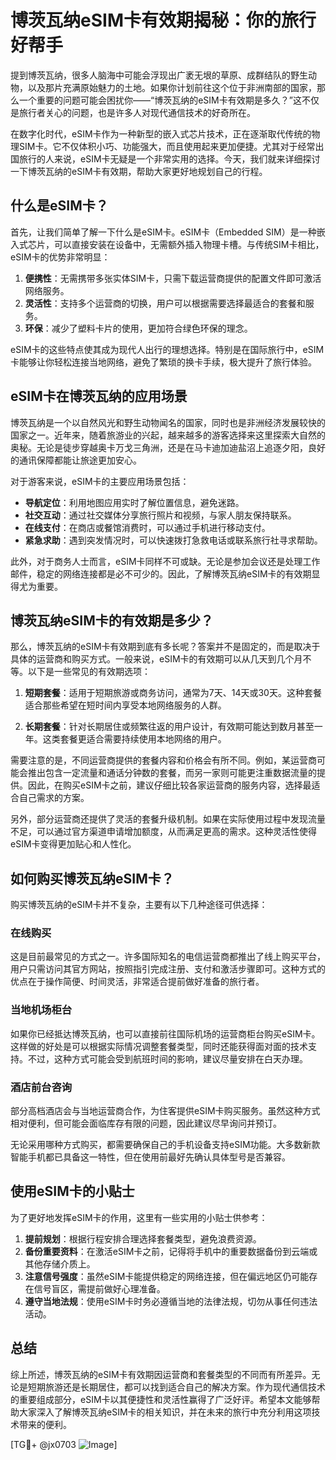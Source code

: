 # 博茨瓦纳eSIM卡有效期揭秘：你的旅行好帮手

提到博茨瓦纳，很多人脑海中可能会浮现出广袤无垠的草原、成群结队的野生动物，以及那片充满原始魅力的土地。如果你计划前往这个位于非洲南部的国家，那么一个重要的问题可能会困扰你——“博茨瓦纳的eSIM卡有效期是多久？”这不仅是旅行者关心的问题，也是许多人对现代通信技术的好奇所在。

在数字化时代，eSIM卡作为一种新型的嵌入式芯片技术，正在逐渐取代传统的物理SIM卡。它不仅体积小巧、功能强大，而且使用起来更加便捷。尤其对于经常出国旅行的人来说，eSIM卡无疑是一个非常实用的选择。今天，我们就来详细探讨一下博茨瓦纳的eSIM卡有效期，帮助大家更好地规划自己的行程。

## 什么是eSIM卡？

首先，让我们简单了解一下什么是eSIM卡。eSIM卡（Embedded SIM）是一种嵌入式芯片，可以直接安装在设备中，无需额外插入物理卡槽。与传统SIM卡相比，eSIM卡的优势非常明显：

1. **便携性**：无需携带多张实体SIM卡，只需下载运营商提供的配置文件即可激活网络服务。
2. **灵活性**：支持多个运营商的切换，用户可以根据需要选择最适合的套餐和服务。
3. **环保**：减少了塑料卡片的使用，更加符合绿色环保的理念。

eSIM卡的这些特点使其成为现代人出行的理想选择。特别是在国际旅行中，eSIM卡能够让你轻松连接当地网络，避免了繁琐的换卡手续，极大提升了旅行体验。

## eSIM卡在博茨瓦纳的应用场景

博茨瓦纳是一个以自然风光和野生动物闻名的国家，同时也是非洲经济发展较快的国家之一。近年来，随着旅游业的兴起，越来越多的游客选择来这里探索大自然的奥秘。无论是徒步穿越奥卡万戈三角洲，还是在马卡迪加迪盐沼上追逐夕阳，良好的通讯保障都能让旅途更加安心。

对于游客来说，eSIM卡的主要应用场景包括：

- **导航定位**：利用地图应用实时了解位置信息，避免迷路。
- **社交互动**：通过社交媒体分享旅行照片和视频，与家人朋友保持联系。
- **在线支付**：在商店或餐馆消费时，可以通过手机进行移动支付。
- **紧急求助**：遇到突发情况时，可以快速拨打急救电话或联系旅行社寻求帮助。

此外，对于商务人士而言，eSIM卡同样不可或缺。无论是参加会议还是处理工作邮件，稳定的网络连接都是必不可少的。因此，了解博茨瓦纳eSIM卡的有效期显得尤为重要。

## 博茨瓦纳eSIM卡的有效期是多少？

那么，博茨瓦纳的eSIM卡有效期到底有多长呢？答案并不是固定的，而是取决于具体的运营商和购买方式。一般来说，eSIM卡的有效期可以从几天到几个月不等。以下是一些常见的有效期选项：

1. **短期套餐**：适用于短期旅游或商务访问，通常为7天、14天或30天。这种套餐适合那些希望在短时间内享受本地网络服务的人群。
   
2. **长期套餐**：针对长期居住或频繁往返的用户设计，有效期可能达到数月甚至一年。这类套餐更适合需要持续使用本地网络的用户。

需要注意的是，不同运营商提供的套餐内容和价格会有所不同。例如，某运营商可能会推出包含一定流量和通话分钟数的套餐，而另一家则可能更注重数据流量的提供。因此，在购买eSIM卡之前，建议仔细比较各家运营商的服务内容，选择最适合自己需求的方案。

另外，部分运营商还提供了灵活的套餐升级机制。如果在实际使用过程中发现流量不足，可以通过官方渠道申请增加额度，从而满足更高的需求。这种灵活性使得eSIM卡变得更加贴心和人性化。

## 如何购买博茨瓦纳eSIM卡？

购买博茨瓦纳的eSIM卡并不复杂，主要有以下几种途径可供选择：

### 在线购买

这是目前最常见的方式之一。许多国际知名的电信运营商都推出了线上购买平台，用户只需访问其官方网站，按照指引完成注册、支付和激活步骤即可。这种方式的优点在于操作简便、时间灵活，非常适合提前做好准备的旅行者。

### 当地机场柜台

如果你已经抵达博茨瓦纳，也可以直接前往国际机场的运营商柜台购买eSIM卡。这样做的好处是可以根据实际情况调整套餐类型，同时还能获得面对面的技术支持。不过，这种方式可能会受到航班时间的影响，建议尽量安排在白天办理。

### 酒店前台咨询

部分高档酒店会与当地运营商合作，为住客提供eSIM卡购买服务。虽然这种方式相对便利，但可能会面临库存有限的问题，因此建议尽早询问并预订。

无论采用哪种方式购买，都需要确保自己的手机设备支持eSIM功能。大多数新款智能手机都已具备这一特性，但在使用前最好先确认具体型号是否兼容。

## 使用eSIM卡的小贴士

为了更好地发挥eSIM卡的作用，这里有一些实用的小贴士供参考：

1. **提前规划**：根据行程安排合理选择套餐类型，避免浪费资源。
2. **备份重要资料**：在激活eSIM卡之前，记得将手机中的重要数据备份到云端或其他存储介质上。
3. **注意信号强度**：虽然eSIM卡能提供稳定的网络连接，但在偏远地区仍可能存在信号盲区，需提前做好心理准备。
4. **遵守当地法规**：使用eSIM卡时务必遵循当地的法律法规，切勿从事任何违法活动。

## 总结

综上所述，博茨瓦纳的eSIM卡有效期因运营商和套餐类型的不同而有所差异。无论是短期旅游还是长期居住，都可以找到适合自己的解决方案。作为现代通信技术的重要组成部分，eSIM卡以其便捷性和灵活性赢得了广泛好评。希望本文能够帮助大家深入了解博茨瓦纳eSIM卡的相关知识，并在未来的旅行中充分利用这项技术带来的便利。

[TG💪+ @jx0703 ![Image](https://github.com/user-attachments/assets/dbca1d08-cadb-493c-b0ec-ad6f7a83f270)]